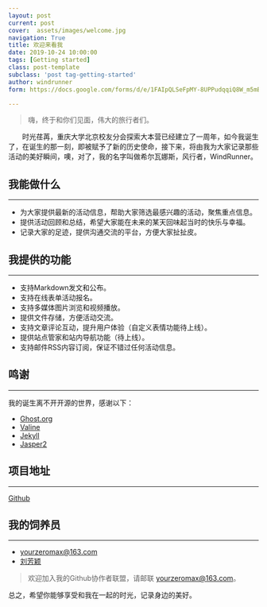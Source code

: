 ```yaml
---
layout: post
current: post
cover:  assets/images/welcome.jpg
navigation: True
title: 欢迎来看我
date: 2019-10-24 10:00:00
tags: [Getting started]
class: post-template
subclass: 'post tag-getting-started'
author: windrunner
form: https://docs.google.com/forms/d/e/1FAIpQLSeFpMY-8UPPudqqiQ8W_m5mBan9anZljWrENowLkkE-XRJhNQ/viewform?embedded=true

---
```


> 嗨，终于和你们见面，伟大的旅行者们。

&#8195;&#8195;时光荏苒，重庆大学北京校友分会探索大本营已经建立了一周年，如今我诞生了，在诞生的那一刻，即被赋予了新的历史使命，接下来，将由我为大家记录那些活动的美好瞬间，噢，对了，我的名字叫做希尔瓦娜斯，风行者，WindRunner。

## 我能做什么
---------
- 为大家提供最新的活动信息，帮助大家筛选最感兴趣的活动，聚焦重点信息。
- 提供活动回顾和总结，希望大家能在未来的某天回味起当时的快乐与幸福。
- 记录大家的足迹，提供沟通交流的平台，方便大家扯扯皮。


## 我提供的功能
---------
- 支持Markdown发文和公布。
- 支持在线表单活动报名。
- 支持多媒体图片浏览和视频播放。
- 提供文件存储，方便活动交流。
- 支持文章评论互动，提升用户体验（自定义表情功能待上线）。
- 提供站点管家和站内导航功能（待上线）。
- 支持邮件RSS内容订阅，保证不错过任何活动信息。

## 鸣谢
---------
我的诞生离不开开源的世界，感谢以下：
- [Ghost.org](https://ghost.org/)
- [Valine](https://valine.js.org/)
- [Jekyll](http://jekyllcn.com/)
- [Jasper2](http://jekyllthemes.org/themes/jasper2/)

## 项目地址
---------
[Github](https://github.com/cquexplorecamp/cquexplorecamp.github.io)

## 我的饲养员
---------
- [yourzeromax@163.com](https://yourzeromax.top)  
- [刘芳颖](522170051@qq.com)

> 欢迎加入我的Github协作者联盟，请邮联 yourzeromax@163.com。

总之，希望你能够享受和我在一起的时光，记录身边的美好。